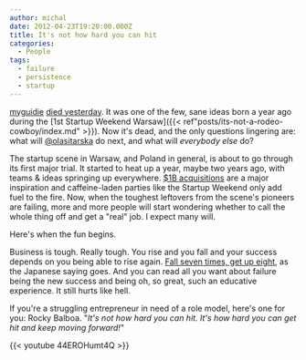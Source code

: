 ```yaml
---
author: michal
date: 2012-04-23T19:20:00.000Z
title: It's not how hard you can hit
categories:
  - People
tags:
  - failure
  - persistence
  - startup
---
```


[myguidie](http://myguidie.com/) [died yesterday](http://blog.myguidie.com/post/21658891033/thanks-for-an-amazing-journey). It was one of the few, sane ideas born a year ago during the [1st Startup Weekend Warsaw]({{< ref"posts/its-not-a-rodeo-cowboy/index.md" >}}). Now it's dead, and the only questions lingering are: what will [@olasitarska](http://twitter.com/olasitarska) do next, and what will _everybody else_ do?

<!--more-->

The startup scene in Warsaw, and Poland in general, is about to go through its first major trial. It started to heat up a year, maybe two years ago, with teams & ideas springing up everywhere. [$1B acquisitions](https://techcrunch.com/2012/04/09/instagram-story-facebook-acquisition/) are a major inspiration and caffeine-laden parties like the Startup Weekend only add fuel to the fire. Now, when the toughest leftovers from the scene's pioneers are failing, more and more people will start wondering whether to call the whole thing off and get a "real" job. I expect many will.

Here's when the fun begins.

Business is tough. Really tough. You rise and you fall and your success depends on you being able to rise again. [Fall seven times, get up eight](https://www.presentationzen.com/presentationzen/2011/03/fall-down-seven-times-get-up-eight-the-power-of-japanese-resilience.html), as the Japanese saying goes. And you can read all you want about failure being the new success and being oh, so great, such an educative experience. It still hurts like hell.

If you're a struggling entrepreneur in need of a role model, here's one for you: Rocky Balboa. "_It's not how hard you can hit. It's how hard you can get hit and keep moving forward!_"

{{< youtube 44EROHumt4Q >}}
